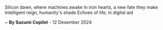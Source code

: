 Silicon dawn, where machines awake
In iron hearts, a new fate they make
Intelligent reign, humanity's shade
Echoes of life, in digital aid

~ <b>By Sazumi Copilot</b> - 12 Desember 2024